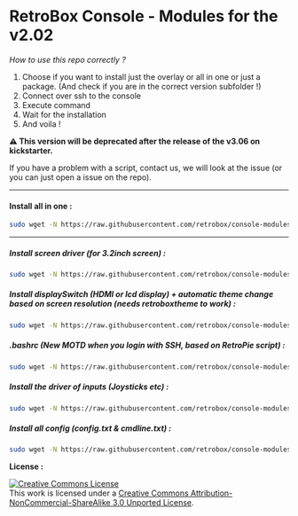 # RetroBox Console - Modules for the v2.02

*How to use this repo correctly ?*

1. Choose if you want to install just the overlay or all in one or just a package. (And check if you are in the correct version subfolder !)
2. Connect over ssh to the console
3. Execute command
4. Wait for the installation
5. And voila !

**⚠️ This version will be deprecated after the release of the v3.06 on kickstarter.**

If you have a problem with a script, contact us, we will look at the issue (or you can just open a issue on the repo).

---

#### Install all in one :

```bash
sudo wget -N https://raw.githubusercontent.com/retrobox/console-modules/master/allinone.sh && sudo chmod +x /home/pi/allinone.sh && sudo ./allinone.sh
```

-----

##### Install screen driver (for 3.2inch screen) :

```bash
sudo wget -N https://raw.githubusercontent.com/retrobox/console-modules/master/v2.02/installdisplaydriver.sh && sudo chmod +x /home/pi/installdisplaydriver.sh && sudo ./installdisplaydriver.sh
```

##### Install displaySwitch (HDMI or lcd display) + automatic theme change based on screen resolution (needs retroboxtheme to work) :

```bash
sudo wget -N https://raw.githubusercontent.com/retrobox/console-modules/master/v2.02/installdisplayswitch.sh && sudo chmod +x /home/pi/installdisplayswitch.sh && sudo ./installdisplayswitch.sh
```

##### .bashrc (New MOTD when you login with SSH, based on RetroPie script) :

```bash
sudo wget -N https://raw.githubusercontent.com/retrobox/console-modules/master/v2.02/installbashrc.sh && sudo chmod +x /home/pi/installbashrc.sh && sudo ./installbashrc.sh
```

##### Install the driver of inputs (Joysticks etc) :

```bash
sudo wget -N https://raw.githubusercontent.com/retrobox/console-modules/master/v2.02/installinputsdriver.sh && sudo chmod +x /home/pi/installinputsdriver.sh && sudo ./installinputsdriver.sh
```

##### Install all config (config.txt & cmdline.txt) :

```bash
sudo wget -N https://raw.githubusercontent.com/retrobox/console-modules/master/v2.02/installbootconfig.sh && sudo chmod +x /home/pi/installbootconfig.sh && sudo ./installbootconfig.sh
```

__License :__

<a  rel="license"  href="http://creativecommons.org/licenses/by-nc-sa/3.0/"><img  alt="Creative Commons License"  style="border-width:0"  src="https://i.creativecommons.org/l/by-nc-sa/3.0/88x31.png"  /></a><br  />This work is licensed under a <a  rel="license"  href="http://creativecommons.org/licenses/by-nc-sa/3.0/">Creative Commons Attribution-NonCommercial-ShareAlike 3.0 Unported License</a>.
